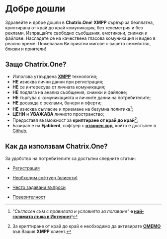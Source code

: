 # Добре дошли

Здравейте и добре дошли в **Chatrix.One**! **XMPP** сървър за безплатна, криптирана от край до край комуникация, без телеметрия и без реклами. Изпращайте свободно съобщения, емотикони, снимки и файлове. Насладете се на качествена гласова комуникация и видео в реално време. Пожелавам Ви приятни мигове с вашето семейство, близки и приятели!

## Защо **Chatrix.One?**

- Използва утвърдена [**XMPP**](https://xmpp.org/about/technology-overview/) технология;
- **НЕ** изисква лични данни при регистрация;
- **НЕ** се интересува от личната комуникация;
- **НЕ** подлага на анализ съобщения, снимки и файлове;
- **НЕ** търгува с комуникацията и личните данни на потребителите;
- **НЕ** досажда с реклами, банери и оферти;
- **НЕ** изисква съгласие и приемане на безумна политика[^1];
- **ЦЕНИ** и **УВАЖАВА** личното пространство;
- Предоставя възможност за **криптиране от край до край**[^2];
- Базиран е на **Ejabberd**, софтуер с [**отворен код**](https://bg.wikipedia.org/wiki/Софтуер_с_отворен_код), който е достъпен в [Github](https://github.com/processone/ejabberd).

[^1]: *"Съгласен съм с правилата и условията за ползване"* **е [най-голямата лъжа в Интернет](https://www.biggestlieonline.com/)**!

[^2]: За криптиране от край до край е необходимо да активирате [**OMEMO**](https://blog.chatrix.one/posts/faq/#какво-представлява-omemo) във Вашия **XMPP** клиент.

## Как да използвам **Chatrix.One**?

За удобство на потребителите са достъпни следните статии:

- [Регистрация](https://blog.chatrix.one/posts/registrations/)

- [Необходим софтуер (клиенти)](https://blog.chatrix.one/posts/clients/)

- [Често задавани въпроси](https://blog.chatrix.one/posts/faq/)

- [Поверителност](https://blog.chatrix.one/posts/privacy/)
